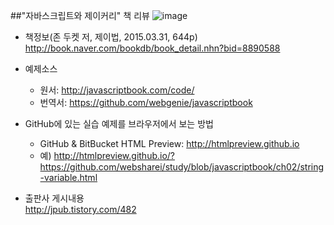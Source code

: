 ##"자바스크립트와 제이커리" 책 리뷰
![image](https://cloud.githubusercontent.com/assets/10431663/22020163/256826fa-dcfa-11e6-988a-bffb7db73d93.png)
* 책정보(존 두켓 저, 제이법, 2015.03.31, 644p)<br>
  http://book.naver.com/bookdb/book_detail.nhn?bid=8890588

* 예제소스<br>
  - 원서: http://javascriptbook.com/code/
  - 번역서: https://github.com/webgenie/javascriptbook

* GitHub에 있는 실습 예제를 브라우저에서 보는 방법<br>
  - GitHub & BitBucket HTML Preview: http://htmlpreview.github.io<br>
  - 예) http://htmlpreview.github.io/?https://github.com/websharei/study/blob/javascriptbook/ch02/string-variable.html

* 출판사 게시내용<br>
  http://jpub.tistory.com/482
